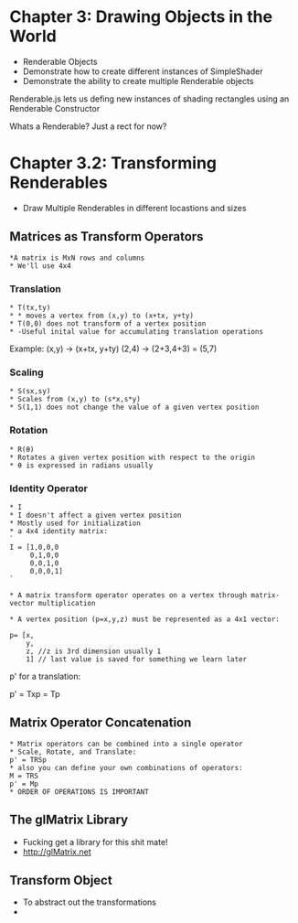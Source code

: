 # Chapter 3: Drawing Objects in the World

* Renderable Objects
* Demonstrate how to create different instances of SimpleShader
* Demonstrate the ability to create multiple Renderable objects

Renderable.js lets us defing new instances of shading rectangles using an Renderable Constructor

Whats a Renderable? Just a rect for now?

# Chapter 3.2: Transforming Renderables

* Draw Multiple Renderables in different locastions and sizes
## Matrices as Transform Operators
    *A matrix is MxN rows and columns
    * We'll use 4x4

### Translation
    * T(tx,ty)
    * * moves a vertex from (x,y) to (x+tx, y+ty)
    * T(0,0) does not transform of a vertex position
    * -Useful inital value for accumulating translation operations
Example: (x,y) -> (x+tx, y+ty)
        (2,4) -> (2+3,4+3) = (5,7)

### Scaling
    * S(sx,sy)
    * Scales from (x,y) to (s*x,s*y)
    * S(1,1) does not change the value of a given vertex position

### Rotation
    * R(θ)
    * Rotates a given vertex position with respect to the origin
    * θ is expressed in radians usually

### Identity Operator
    * I
    * I doesn't affect a given vertex position
    * Mostly used for initialization
    * a 4x4 identity matrix:
    `
    I = [1,0,0,0
         0,1,0,0
         0,0,1,0
         0,0,0,1]
    `

    * A matrix transform operator operates on a vertex through matrix-vector multiplication

    * A vertex position (p=x,y,z) must be represented as a 4x1 vector:

    p= [x,
        y,
        z, //z is 3rd dimension usually 1
        1] // last value is saved for something we learn later

p' for a translation:

p' = Txp = Tp

## Matrix Operator Concatenation
    * Matrix operators can be combined into a single operator
    * Scale, Rotate, and Translate:
    p' = TRSp
    * also you can define your own combinations of operators:
    M = TRS
    p' = Mp
    * ORDER OF OPERATIONS IS IMPORTANT

## The glMatrix Library
* Fucking get a library for this shit mate!
* http://glMatrix.net

## Transform Object
* To abstract out the transformations
* 
